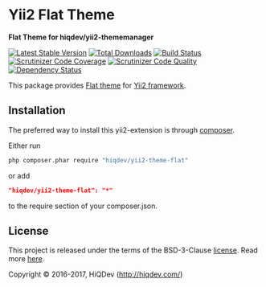 # Yii2 Flat Theme

**Flat Theme for hiqdev/yii2-thememanager**

[![Latest Stable Version](https://poser.pugx.org/hiqdev/yii2-theme-flat/v/stable)](https://packagist.org/packages/hiqdev/yii2-theme-flat)
[![Total Downloads](https://poser.pugx.org/hiqdev/yii2-theme-flat/downloads)](https://packagist.org/packages/hiqdev/yii2-theme-flat)
[![Build Status](https://img.shields.io/travis/hiqdev/yii2-theme-flat.svg)](https://travis-ci.org/hiqdev/yii2-theme-flat)
[![Scrutinizer Code Coverage](https://img.shields.io/scrutinizer/coverage/g/hiqdev/yii2-theme-flat.svg)](https://scrutinizer-ci.com/g/hiqdev/yii2-theme-flat/)
[![Scrutinizer Code Quality](https://img.shields.io/scrutinizer/g/hiqdev/yii2-theme-flat.svg)](https://scrutinizer-ci.com/g/hiqdev/yii2-theme-flat/)
[![Dependency Status](https://www.versioneye.com/php/hiqdev:yii2-theme-flat/dev-master/badge.svg)](https://www.versioneye.com/php/hiqdev:yii2-theme-flat/dev-master)

This package provides [Flat theme](https://shapebootstrap.net/item/1524965-flat-theme-free-responsive-multipurpose-site-template/comments)
for [Yii2 framework](http://yiiframework.com).

## Installation

The preferred way to install this yii2-extension is through [composer](http://getcomposer.org/download/).

Either run

```sh
php composer.phar require "hiqdev/yii2-theme-flat"
```

or add

```json
"hiqdev/yii2-theme-flat": "*"
```

to the require section of your composer.json.

## License

This project is released under the terms of the BSD-3-Clause [license](LICENSE).
Read more [here](http://choosealicense.com/licenses/bsd-3-clause).

Copyright © 2016-2017, HiQDev (http://hiqdev.com/)
